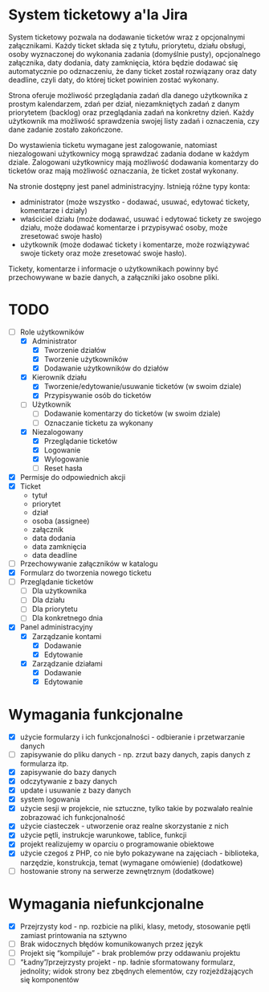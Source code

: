 # System ticketowy a'la Jira

System ticketowy pozwala na dodawanie ticketów wraz z opcjonalnymi załącznikami.
Każdy ticket składa się z tytułu, priorytetu, działu obsługi, osoby wyznaczonej do wykonania zadania (domyślnie pusty), opcjonalnego załącznika, daty dodania, daty zamknięcia, która będzie dodawać się automatycznie po odznaczeniu, że dany ticket został rozwiązany oraz daty deadline, czyli daty, do której ticket powinien zostać wykonany.

Strona oferuje możliwość przeglądania zadań dla danego użytkownika z prostym kalendarzem, zdań per dział, niezamkniętych zadań z danym priorytetem (backlog) oraz przeglądania zadań na konkretny dzień.
Każdy użytkownik ma możliwość sprawdzenia swojej listy zadań i oznaczenia, czy dane zadanie zostało zakończone.

Do wystawienia ticketu wymagane jest zalogowanie, natomiast niezalogowani użytkownicy mogą sprawdzać zadania dodane w każdym dziale. Zalogowani użytkownicy mają możliwość dodawania komentarzy do ticketów oraz mają możliwość oznaczania, że ticket został wykonany.

Na stronie dostępny jest panel administracyjny. Istnieją różne typy konta:
- administrator (może wszystko - dodawać, usuwać, edytować tickety, komentarze i działy)
- właściciel działu (może dodawać, usuwać i edytować tickety ze swojego działu, może dodawać komentarze i przypisywać osoby, może zresetować swoje hasło)
- użytkownik (może dodawać tickety i komentarze, może rozwiązywać swoje tickety oraz może zresetować swoje hasło).

Tickety, komentarze i informacje o użytkownikach powinny być przechowywane w bazie danych, a załączniki jako osobne pliki.

# TODO

- [ ] Role użytkowników
  - [x] Administrator
    - [x] Tworzenie działów
    - [x] Tworzenie użytkowników
    - [x] Dodawanie użytkowników do działów
  - [x] Kierownik działu
    - [x] Tworzenie/edytowanie/usuwanie ticketów (w swoim dziale)
    - [x] Przypisywanie osób do ticketów
  - [ ] Użytkownik
    - [ ] Dodawanie komentarzy do ticketów (w swoim dziale)
    - [ ] Oznaczanie ticketu za wykonany
  - [x] Niezalogowany
    - [x] Przeglądanie ticketów
    - [x] Logowanie
    - [x] Wylogowanie
    - [ ] Reset hasła
- [x] Permisje do odpowiednich akcji
- [x] Ticket
  - tytuł
  - priorytet
  - dział
  - osoba (assignee)
  - załącznik
  - data dodania
  - data zamknięcia
  - data deadline
- [ ] Przechowywanie załączników w katalogu
- [x] Formularz do tworzenia nowego ticketu
- [ ] Przeglądanie ticketów
  - [ ] Dla użytkownika
  - [ ] Dla działu
  - [ ] Dla priorytetu
  - [ ] Dla konkretnego dnia
- [x] Panel administracyjny
  - [x] Zarządzanie kontami
    - [x] Dodawanie
    - [x] Edytowanie
  - [x] Zarządzanie działami
    - [x] Dodawanie
    - [x] Edytowanie

# Wymagania funkcjonalne
- [x] użycie formularzy i ich funkcjonalności - odbieranie i przetwarzanie danych
- [ ] zapisywanie do pliku danych - np. zrzut bazy danych, zapis danych z formularza itp.
- [x] zapisywanie do bazy danych
- [x] odczytywanie z bazy danych
- [x] update i usuwanie z bazy danych
- [x] system logowania
- [x] użycie sesji w projekcie, nie sztuczne, tylko takie by pozwalało realnie zobrazować ich funkcjonalność
- [x] użycie ciasteczek - utworzenie oraz realne skorzystanie z nich
- [x] użycie pętli, instrukcje warunkowe, tablice, funkcji
- [x] projekt realizujemy w oparciu o programowanie obiektowe
- [x] użycie czegoś z PHP, co nie było pokazywane na zajęciach - biblioteka, narzędzie, konstrukcja, temat (wymagane omówienie) (dodatkowe)
- [ ] hostowanie strony na serwerze zewnętrznym (dodatkowe)

# Wymagania niefunkcjonalne
- [x] Przejrzysty kod - np. rozbicie na pliki, klasy, metody, stosowanie pętli zamiast printowania na sztywno
- [ ] Brak widocznych błędów komunikowanych przez język
- [ ] Projekt się “kompiluje” - brak problemów przy oddawaniu projektu
- [ ] “Ładny”/przejrzysty projekt - np. ładnie sformatowany formularz, jednolity; widok strony bez zbędnych elementów, czy rozjeżdżających się komponentów
